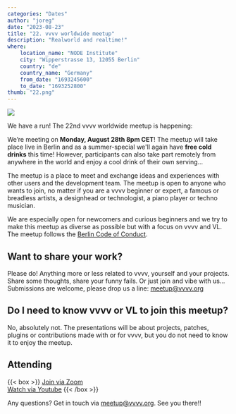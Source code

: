 ```yaml
---
categories: "Dates"
author: "joreg"
date: "2023-08-23"
title: "22. vvvv worldwide meetup"
description: "Realworld and realtime!"
where: 
    location_name: "NODE Institute"
    city: "Wipperstrasse 13, 12055 Berlin"
    country: "de"
    country_name: "Germany"
    from_date: "1693245600"
    to_date: "1693252800"
thumb: "22.png"
---
```


![](22.png) 

We have a run! The 22nd vvvv worldwide meetup is happening:

We’re meeting on **Monday, August 28th 8pm CET**! The meetup will take place live in Berlin and as a summer-special we'll again have **free cold drinks** this time! However, participants can also take part remotely from anywhere in the world and enjoy a cool drink of their own serving...

The meetup is a place to meet and exchange ideas and experiences with other users and the development team. The meetup is open to anyone who wants to join, no matter if you are a vvvv beginner or expert, a famous or breadless artists, a designhead or technologist, a piano player or techno musician.

We are especially open for newcomers and curious beginners and we try to make this meetup as diverse as possible but with a focus on vvvv and VL. The meetup follows the [Berlin Code of Conduct](https://berlincodeofconduct.org). 

##  Want to share your work?
Please do! Anything more or less related to vvvv, yourself and your projects. Share some thoughts, share your funny fails. Or just join and vibe with us… Submissions are welcome, please drop us a line: meetup@vvvv.org

## Do I need to know vvvv or VL to join this meetup?
No, absolutely not. The presentations will be about projects, patches, plugins or contributions made with or for vvvv, but you do not need to know it to enjoy the meetup.

## Attending
{{< box >}}
[Join via Zoom](https://us02web.zoom.us/j/89450389425?pwd=MTFXai9BdGJsMUFFbE92QUFjUnN0dz09)  
[Watch via Youtube](https://www.youtube.com/watch?v=o5MRTJTyzPc)
{{< /box >}}

Any questions? Get in touch via meetup@vvvv.org. See you there!!

